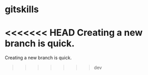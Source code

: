 # gitskills
<<<<<<< HEAD
Creating a new branch is quick.
=======
Creating a new branch is quick.
>>>>>>> dev
